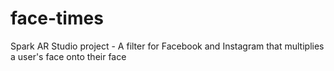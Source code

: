 # face-times
Spark AR Studio project - A filter for Facebook and Instagram that multiplies a user's face onto their face
